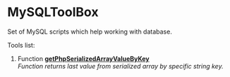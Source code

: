 MySQLToolBox
============

Set of MySQL scripts which help working with database.

Tools list:


1. Function **<a href="https://github.com/KredytyChwilowki/MySQLToolBox/blob/master/getPhpSerializedArrayValueByKey_README.md">getPhpSerializedArrayValueByKey</a>** <br />
	*Function returns last value from serialized array by specific string key.*
